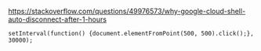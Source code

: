 https://stackoverflow.com/questions/49976573/why-google-cloud-shell-auto-disconnect-after-1-hours
```
setInterval(function() {document.elementFromPoint(500, 500).click();}, 30000);
```
